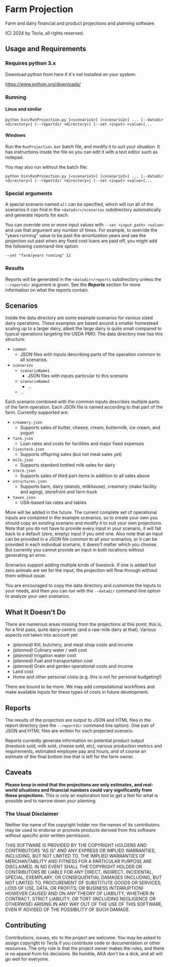 # Farm Projection

Farm and dairy financial and product projections and planning software.

(C) 2024 by Tecla, all rights reserved.

## Usage and Requirements

### Requires python 3.x

Download python from here if it's not installed on your system:

https://www.python.org/downloads/

### Running

#### Linux and similar

`python bin/RunProjection.py [<scenario1>] [<scenario2>] ... [--datadir <directory>] [--reportdir <directory>] [--set <input> <value>]...`

#### Windows

Run the `RunProjection.bat` batch file, and modify it to suit your situation. It has instructions inside the file so you can edit it with a text editor such as notepad.

You may also run without the batch file:

`python bin\RunProjection.py [<scenario1>] [<scenario2>] ... [--datadir <directory>] [--reportdir <directory>] [--set <input> <value>]...`

### Special arguments

A special scenario named `all` can be specified, which will run all of the scenarios it can find in the `<datadir>/scenarios` subdirectory automatically and generate reports for each.

You can override one or more input values with `--set <input path> <value>` and use that argument any number of times. For example, to override the "years running" value to be past the amortization years and see the projection out past when any fixed cost loans are paid off, you might add the following command-line option:

`--set "farm/years running" 11`

### Results

Reports will be generated in the `<datadir>/reports` subdirectory unless the `--reportdir` argument is given. See the ***Reports*** section for more information on what the reports contain.

## Scenarios

Inside the data directory are some example scenarios for various sized dairy operations. These examples are based around a smaller homestead scaling up to a larger dairy, albeit the large dairy is quite small compared to typical operations targeting the USDA PMO. The data directory tree has this structure:

* `common`
  * JSON files with inputs describing parts of the operation common to all scenarios.
* `scenarios`
  * `scenarioName1`
    * JSON files with inputs particular to this scenario
  * `scenarioName2`
    * ...
  * ...

Each scenario combined with the common inputs describes multiple parts of the farm operation. Each JSON file is named according to that part of the farm. Currently supported are:

* `creamery.json`
  * Supports sales of butter, cheese, cream, buttermilk, ice cream, and yogurt
* `farm.json`
  * Loan rates and costs for facilities and major fixed expenses
* `livestock.json`
  * Supports offspring sales (but not meat sales yet)
* `milk.json`
  * Supports standard bottled milk sales for dairy
* `store.json`
  * Supports sales of third part items in addition to all sales above
* `structures.json`
  * Supports barn, dairy (stands, milkhouse), creamery (make facility and aging), storefront and farm truck
* `taxes.json`
  * USA-based tax rates and tables

More will be added in the future. The current complete set of operational inputs are contained in the example scenarios, so to create your own you should copy an existing scenario and modify it to suit your own projections. Note that you do not have to provide every input in your scenario, it will fall back to a default (zero, empty) input if you omit one. Also note that an input can be provided in a JSON file common to all your scenarios, or it can be provided in each individual scenario, it doesn't matter which you choose. But currently you cannot provide an input in both locations without generating an error.

Scenarios support adding multiple kinds of livestock. If one is added but zero animals are set for the input, the projection will flow through without them without issue.

You are encouraged to copy the data directory and customize the inputs to your needs, and then you can run with the `--datadir` command-line option to analyze your own scenarios.

## What It Doesn't Do

There are numerous areas missing from the projections at this point; this is, for a first pass, quite dairy-centric (and a raw-milk dairy at that). Various aspects not taken into account yet:

* *(planned)* Kill, butchery, and meat shop costs and income
* *(planned)* Culinary water / well cost
* *(planned)* Irrigation water cost
* *(planned)* Fuel and transportation cost
* *(planned)* Grain and garden operational costs and income
* Land cost
* Home and other personal costs (e.g. this is not for personal budgeting!)

There are bound to be more. We may add computational workflows and make available inputs for these types of costs in future development.

## Reports

The results of the projection are output to JSON and HTML files in the report directory (see the `--reportdir` command line option). One pair of JSON and HTML files are written for each projected scenario.

Reports currently generate information on potential product output (livestock sold, milk sold, cheese sold, etc), various production metrics and requirements, estimated employee pay and hours, and of course an estimate of the final bottom line that is left for the farm owner.

## Caveats

**Please keep in mind that the projections are only estimates, and real-world situations and financial numbers could vary significantly from these projections.** This is only an exploration tool to get a feel for what is possible and to narrow down your planning.

### The Usual Disclaimer

Neither the name of the copyright holder nor the names of its contributors may be used to endorse or promote products derived from this software without specific prior written permission.

THIS SOFTWARE IS PROVIDED BY THE COPYRIGHT HOLDERS AND CONTRIBUTORS “AS IS” AND ANY EXPRESS OR IMPLIED WARRANTIES, INCLUDING, BUT NOT LIMITED TO, THE IMPLIED WARRANTIES OF MERCHANTABILITY AND FITNESS FOR A PARTICULAR PURPOSE ARE DISCLAIMED. IN NO EVENT SHALL THE COPYRIGHT HOLDER OR CONTRIBUTORS BE LIABLE FOR ANY DIRECT, INDIRECT, INCIDENTAL, SPECIAL, EXEMPLARY, OR CONSEQUENTIAL DAMAGES (INCLUDING, BUT NOT LIMITED TO, PROCUREMENT OF SUBSTITUTE GOODS OR SERVICES; LOSS OF USE, DATA, OR PROFITS; OR BUSINESS INTERRUPTION) HOWEVER CAUSED AND ON ANY THEORY OF LIABILITY, WHETHER IN CONTRACT, STRICT LIABILITY, OR TORT (INCLUDING NEGLIGENCE OR OTHERWISE) ARISING IN ANY WAY OUT OF THE USE OF THIS SOFTWARE, EVEN IF ADVISED OF THE POSSIBILITY OF SUCH DAMAGE.

## Contributing

Contributions, issues, etc to the project are welcome. You may be asked to assign copyright to Tecla if you contribute code or documentation or other resources. The only rule is that the project owner makes the rules, and there is no appeal from his decisions. Be humble, AKA don't be a dick, and all will go well for everyone.

